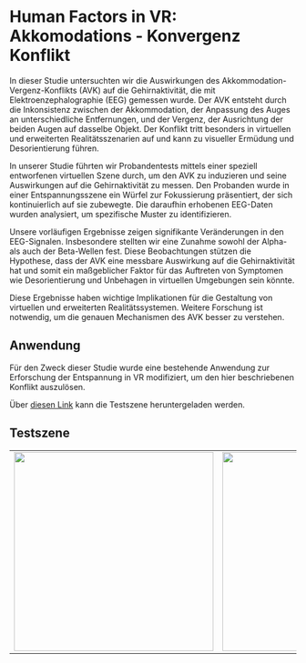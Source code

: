 # Human Factors in VR: Akkomodations - Konvergenz Konflikt

In dieser Studie untersuchten wir die Auswirkungen des Akkommodation-Vergenz-Konflikts (AVK) auf die Gehirnaktivität, die mit Elektroenzephalographie (EEG) gemessen wurde. Der AVK entsteht durch die Inkonsistenz zwischen der Akkommodation, der Anpassung des Auges an unterschiedliche Entfernungen, und der Vergenz, der Ausrichtung der beiden Augen auf dasselbe Objekt. Der Konflikt tritt besonders in virtuellen und erweiterten Realitätsszenarien auf und kann zu visueller Ermüdung und Desorientierung führen.

In unserer Studie führten wir Probandentests mittels einer speziell entworfenen virtuellen Szene durch, um den AVK zu induzieren und seine Auswirkungen auf die Gehirnaktivität zu messen. Den Probanden wurde in einer Entspannungsszene ein Würfel zur Fokussierung präsentiert, der sich kontinuierlich auf sie zubewegte. Die daraufhin erhobenen EEG-Daten wurden analysiert, um spezifische Muster zu identifizieren.

Unsere vorläufigen Ergebnisse zeigen signifikante Veränderungen in den EEG-Signalen. Insbesondere stellten wir eine Zunahme sowohl der Alpha- als auch der Beta-Wellen fest. Diese Beobachtungen stützen die Hypothese, dass der AVK eine messbare Auswirkung auf die Gehirnaktivität hat und somit ein maßgeblicher Faktor für das Auftreten von Symptomen wie Desorientierung und Unbehagen in virtuellen Umgebungen sein könnte.

Diese Ergebnisse haben wichtige Implikationen für die Gestaltung von virtuellen und erweiterten Realitätssystemen. Weitere Forschung ist notwendig, um die genauen Mechanismen des AVK besser zu verstehen.


## Anwendung

Für den Zweck dieser Studie wurde eine bestehende Anwendung zur Erforschung der Entspannung in VR modifiziert, um den hier beschriebenen Konflikt auszulösen.

Über [diesen Link](https://github.com/athaeck/HuFacinExpertenTest) kann die Testszene heruntergeladen werden.

## Testszene

<table>
  <tr>
    <td>
      <img src="./assets/01.jpg" width="350" />
    </td>
    <td>
        <img src="./assets/00.jpg" width="350" />
    </td>
    <td>
        <img src="./assets/02.jpg" width="350" />
    </td>
  </tr>
</table>